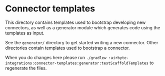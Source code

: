 # Connector templates

This directory contains templates used to bootstrap developing new connectors, as well as a generator module which generates code using the templates as input. 

See the `generator/` directory to get started writing a new connector. 
Other directories contain templates used to bootstrap a connector. 

When you do changes here please run `./gradlew :airbyte-integrations:connector-templates:generator:testScaffoldTemplates`
to regenerate the files.